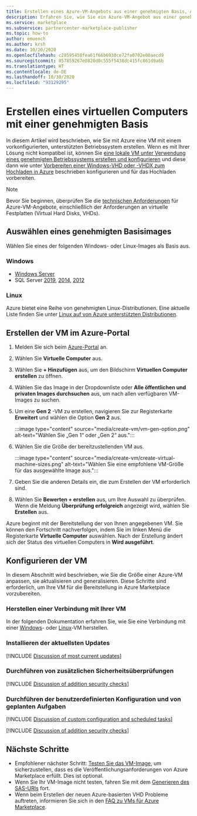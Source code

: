 ```yaml
---
title: Erstellen eines Azure-VM-Angebots aus einer genehmigten Basis, Azure Marketplace
description: Erfahren Sie, wie Sie ein Azure-VM-Angebot aus einer genehmigten Basis erstellen.
ms.service: marketplace
ms.subservice: partnercenter-marketplace-publisher
ms.topic: how-to
author: emuench
ms.author: krsh
ms.date: 10/20/2020
ms.openlocfilehash: c28595458fea61f66b6930ce72fa0702e00aecd9
ms.sourcegitcommit: 857859267e0820d0c555f5438dc415fc861d9a6b
ms.translationtype: HT
ms.contentlocale: de-DE
ms.lasthandoff: 10/30/2020
ms.locfileid: "93129295"
---
```

# <a name="how-to-create-a-virtual-machine-using-an-approved-base"></a>Erstellen eines virtuellen Computers mit einer genehmigten Basis

In diesem Artikel wird beschrieben, wie Sie mit Azure eine VM mit einem vorkonfigurierten, unterstützten Betriebssystem erstellen. Wenn es mit Ihrer Lösung nicht kompatibel ist, können Sie [eine lokale VM unter Verwendung eines genehmigten Betriebssystems erstellen und konfigurieren](azure-vm-create-using-own-image.md) und diese dann wie unter [Vorbereiten einer Windows-VHD oder -VHDX zum Hochladen in Azure](../virtual-machines/windows/prepare-for-upload-vhd-image.md) beschrieben konfigurieren und für das Hochladen vorbereiten.

> [!NOTE]
> Bevor Sie beginnen, überprüfen Sie die [technischen Anforderungen](marketplace-virtual-machines.md#technical-requirements) für Azure-VM-Angebote, einschließlich der Anforderungen an virtuelle Festplatten (Virtual Hard Disks, VHDs).

## <a name="select-an-approved-base-image"></a>Auswählen eines genehmigten Basisimages

Wählen Sie eines der folgenden Windows- oder Linux-Images als Basis aus.

### <a name="windows"></a>Windows

- [Windows Server](https://azuremarketplace.microsoft.com/en-us/marketplace/apps/microsoftwindowsserver.windowsserver?tab=Overview)
- SQL Server [2019](https://azuremarketplace.microsoft.com/marketplace/apps/microsoftsqlserver.sql2019-ws2019?tab=Overview), [2014](https://azuremarketplace.microsoft.com/marketplace/apps/microsoftsqlserver.sql2014sp3-ws2012r2?tab=Overview), [2012](https://azuremarketplace.microsoft.com/marketplace/apps/microsoftsqlserver.sql2012sp4-ws2012r2?tab=Overview)

### <a name="linux"></a>Linux

Azure bietet eine Reihe von genehmigten Linux-Distributionen. Eine aktuelle Liste finden Sie unter [Linux auf von Azure unterstützten Distributionen](../virtual-machines/linux/endorsed-distros.md).

## <a name="create-vm-on-the-azure-portal"></a>Erstellen der VM im Azure-Portal

1. Melden Sie sich beim [Azure-Portal](https://ms.portal.azure.com/) an.
2. Wählen Sie **Virtuelle Computer** aus.
3. Wählen Sie **+ Hinzufügen** aus, um den Bildschirm **Virtuellen Computer erstellen** zu öffnen.
4. Wählen Sie das Image in der Dropdownliste oder **Alle öffentlichen und privaten Images durchsuchen** aus, um nach allen verfügbaren VM-Images zu suchen.
5. Um eine **Gen 2** -VM zu erstellen, navigieren Sie zur Registerkarte **Erweitert** und wählen die Option **Gen 2** aus.

    :::image type="content" source="media/create-vm/vm-gen-option.png" alt-text="Wählen Sie „Gen 1“ oder „Gen 2“ aus.":::

6. Wählen Sie die Größe der bereitzustellenden VM aus.

    :::image type="content" source="media/create-vm/create-virtual-machine-sizes.png" alt-text="Wählen Sie eine empfohlene VM-Größe für das ausgewählte Image aus.":::

7. Geben Sie die anderen Details ein, die zum Erstellen der VM erforderlich sind.
8. Wählen Sie **Bewerten + erstellen** aus, um Ihre Auswahl zu überprüfen. Wenn die Meldung **Überprüfung erfolgreich** angezeigt wird, wählen Sie **Erstellen** aus.

Azure beginnt mit der Bereitstellung der von Ihnen angegebenen VM. Sie können den Fortschritt nachverfolgen, indem Sie im linken Menü die Registerkarte **Virtuelle Computer** auswählen. Nach der Erstellung ändert sich der Status des virtuellen Computers in **Wird ausgeführt**.


## <a name="configure-the-vm"></a>Konfigurieren der VM

In diesem Abschnitt wird beschrieben, wie Sie die Größe einer Azure-VM anpassen, sie aktualisieren und generalisieren. Diese Schritte sind erforderlich, um Ihre VM für die Bereitstellung in Azure Marketplace vorzubereiten.

### <a name="connect-to-your-vm"></a>Herstellen einer Verbindung mit Ihrer VM

In der folgenden Dokumentation erfahren Sie, wie Sie eine Verbindung mit einer [Windows](../virtual-machines/windows/connect-logon.md)- oder [Linux](../virtual-machines/linux/ssh-from-windows.md#connect-to-your-vm)-VM herstellen.

### <a name="install-the-most-current-updates"></a>Installieren der aktuellsten Updates

[!INCLUDE [Discussion of most current updates](includes/most-current-updates.md)]

### <a name="perform-additional-security-checks"></a>Durchführen von zusätzlichen Sicherheitsüberprüfungen

[!INCLUDE [Discussion of addition security checks](includes/additional-security-checks.md)]

### <a name="perform-custom-configuration-and-scheduled-tasks"></a>Durchführen der benutzerdefinierten Konfiguration und von geplanten Aufgaben

[!INCLUDE [Discussion of custom configuration and scheduled tasks](includes/custom-config.md)]

[!INCLUDE [Discussion of addition security checks](includes/size-connect-generalize.md)]

## <a name="next-steps"></a>Nächste Schritte

- Empfohlener nächster Schritt: [Testen Sie das VM-Image](azure-vm-image-test.md), um sicherzustellen, dass es die Veröffentlichungsanforderungen von Azure Marketplace erfüllt. Dies ist optional.
- Wenn Sie Ihr VM-Image nicht testen, fahren Sie mit dem [Generieren des SAS-URIs](azure-vm-get-sas-uri.md) fort.
- Wenn beim Erstellen der neuen Azure-basierten VHD Probleme auftreten, informieren Sie sich in den [FAQ zu VMs für Azure Marketplace](azure-vm-create-faq.md).